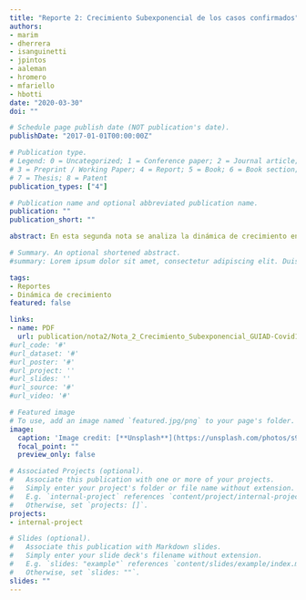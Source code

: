 ```yaml
---
title: "Reporte 2: Crecimiento Subexponencial de los casos confirmados"
authors:
- marim
- dherrera
- isanguinetti
- jpintos
- aaleman
- hromero
- mfariello
- hbotti
date: "2020-03-30"
doi: ""

# Schedule page publish date (NOT publication's date).
publishDate: "2017-01-01T00:00:00Z"

# Publication type.
# Legend: 0 = Uncategorized; 1 = Conference paper; 2 = Journal article;
# 3 = Preprint / Working Paper; 4 = Report; 5 = Book; 6 = Book section;
# 7 = Thesis; 8 = Patent
publication_types: ["4"]

# Publication name and optional abbreviated publication name.
publication: ""
publication_short: ""

abstract: En esta segunda nota se analiza la dinámica de crecimiento en el comienzo de la epidemia de Covid-19 en Uruguay. Se observa que el crecimiento de los casos confirmados hasta el momento en nuestro país es subexponencial. Se analizan posibles explicaciones para este fenómeno que pueden resumirse en  efectos de muestreo y/o mecanismos reales del desarrollo de la epidemia. En ambos casos el análisis brinda información a ser considerada sobre el avance y/o registro de la enfermedad. Se advierte finalmente sobre la posibilidad de una rápida transición a un régimen de crecimiento exponencial. 

# Summary. An optional shortened abstract.
#summary: Lorem ipsum dolor sit amet, consectetur adipiscing elit. Duis posuere tellus ac convallis placerat. Proin tincidunt magna sed ex sollicitudin condimentum.

tags:
- Reportes
- Dinámica de crecimiento
featured: false

links:
- name: PDF
  url: publication/nota2/Nota_2_Crecimiento_Subexponencial_GUIAD-Covid19.pdf
#url_code: '#'
#url_dataset: '#'
#url_poster: '#'
#url_project: ''
#url_slides: ''
#url_source: '#'
#url_video: '#'

# Featured image
# To use, add an image named `featured.jpg/png` to your page's folder. 
image:
  caption: 'Image credit: [**Unsplash**](https://unsplash.com/photos/s9CC2SKySJM)'
  focal_point: ""
  preview_only: false

# Associated Projects (optional).
#   Associate this publication with one or more of your projects.
#   Simply enter your project's folder or file name without extension.
#   E.g. `internal-project` references `content/project/internal-project/index.md`.
#   Otherwise, set `projects: []`.
projects:
- internal-project

# Slides (optional).
#   Associate this publication with Markdown slides.
#   Simply enter your slide deck's filename without extension.
#   E.g. `slides: "example"` references `content/slides/example/index.md`.
#   Otherwise, set `slides: ""`.
slides: ""
---
```


